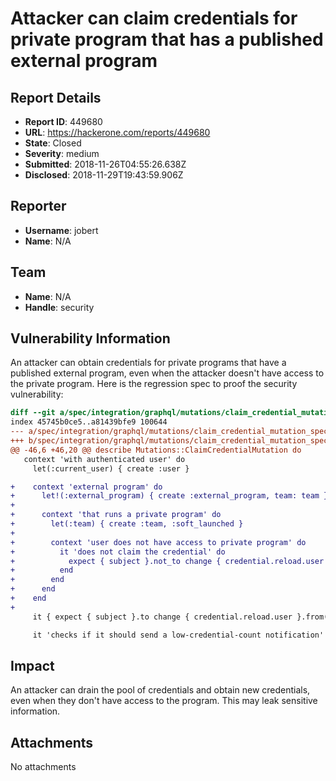 # Attacker can claim credentials for private program that has a published external program

## Report Details
- **Report ID**: 449680
- **URL**: https://hackerone.com/reports/449680
- **State**: Closed
- **Severity**: medium
- **Submitted**: 2018-11-26T04:55:26.638Z
- **Disclosed**: 2018-11-29T19:43:59.906Z

## Reporter
- **Username**: jobert
- **Name**: N/A

## Team
- **Name**: N/A
- **Handle**: security

## Vulnerability Information
An attacker can obtain credentials for private programs that have a published external program, even when the attacker doesn't have access to the private program. Here is the regression spec to proof the security vulnerability:

```diff
diff --git a/spec/integration/graphql/mutations/claim_credential_mutation_spec.rb b/spec/integration/graphql/mutations/claim_credential_mutation_spec.rb
index 45745b0ce5..a81439bfe9 100644
--- a/spec/integration/graphql/mutations/claim_credential_mutation_spec.rb
+++ b/spec/integration/graphql/mutations/claim_credential_mutation_spec.rb
@@ -46,6 +46,20 @@ describe Mutations::ClaimCredentialMutation do
   context 'with authenticated user' do
     let(:current_user) { create :user }

+    context 'external program' do
+      let!(:external_program) { create :external_program, team: team }
+
+      context 'that runs a private program' do
+        let(:team) { create :team, :soft_launched }
+
+        context 'user does not have access to private program' do
+          it 'does not claim the credential' do
+            expect { subject }.not_to change { credential.reload.user }
+          end
+        end
+      end
+    end
+
     it { expect { subject }.to change { credential.reload.user }.from(nil).to(current_user) }

     it 'checks if it should send a low-credential-count notification' do
```

## Impact

An attacker can drain the pool of credentials and obtain new credentials, even when they don't have access to the program. This may leak sensitive information.

## Attachments
No attachments
